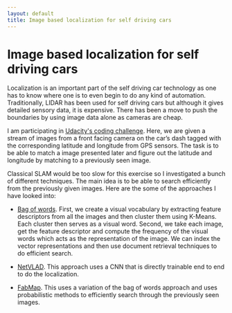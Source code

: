 ```yaml
---
layout: default
title: Image based localization for self driving cars
---
```


# Image based localization for self driving cars

Localization is an important part of the self driving car technology as one has to know where one is to even begin to do any kind of automation. Traditionally, LIDAR has been used for self driving cars but although it gives detailed sensory data, it is expensive. There has been a move to push the boundaries by using image data alone as cameras are cheap.

I am participating in [Udacity's coding challenge](https://medium.com/udacity/challenge-3-image-based-localization-5d9cadcff9e7#.x4pztnami). Here, we are given a stream of images from a front facing camera on the car’s dash tagged with the corresponding latitude and longitude from GPS sensors. The task is to be able to match a image presented later and figure out the latitude and longitude by matching to a previously seen image.

Classical SLAM would be too slow for this exercise so I investigated a bunch of different techniques. The main idea is to be able to search efficiently from the previously given images. Here are the some of the approaches I have looked into:

* [Bag of words](http://www.cs.cmu.edu/~16385/lectures/Lecture12.pdf). First, we create a visual vocabulary by extracting feature descriptors from all the images and then cluster them using K-Means. Each cluster then serves as a visual word. Second, we take each image, get the feature descriptor and compute the frequency of the visual words which acts as the representation of the image. We can index the vector representations and then use document retrieval techniques to do efficient search.

* [NetVLAD](http://www.di.ens.fr/willow/research/netvlad/). This approach uses a CNN that is directly trainable end to end to do the localization.

* [FabMap](http://www.roboticsproceedings.org/rss05/p39.pdf). This uses a variation of the bag of words approach and uses probabilistic methods to efficiently search through the previously seen images. 